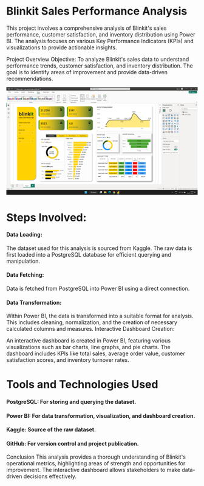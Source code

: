 # Blinkit Sales Performance Analysis
This project involves a comprehensive analysis of Blinkit's sales performance, customer satisfaction, and inventory distribution using Power BI. The analysis focuses on various Key Performance Indicators (KPIs) and visualizations to provide actionable insights.

Project Overview
Objective:
To analyze Blinkit's sales data to understand performance trends, customer satisfaction, and inventory distribution. The goal is to identify areas of improvement and provide data-driven recommendations.

![Dashboard Screenshot](https://github.com/fahadrafiqueee/Blinkit-Sales-Report/blob/master/Total%20Sales.png)


# Steps Involved:

#### Data Loading:

The dataset used for this analysis is sourced from Kaggle.
The raw data is first loaded into a PostgreSQL database for efficient querying and manipulation.
#### Data Fetching: 
Data is fetched from PostgreSQL into Power BI using a direct connection.

#### Data Transformation:

Within Power BI, the data is transformed into a suitable format for analysis. This includes cleaning, normalization, and the creation of necessary calculated columns and measures.
Interactive Dashboard Creation:

An interactive dashboard is created in Power BI, featuring various visualizations such as bar charts, line graphs, and pie charts.
The dashboard includes KPIs like total sales, average order value, customer satisfaction scores, and inventory turnover rates.


# Tools and Technologies Used
#### PostgreSQL: For storing and querying the dataset.
#### Power BI: For data transformation, visualization, and dashboard creation.
#### Kaggle: Source of the raw dataset.
#### GitHub: For version control and project publication.

Conclusion
This analysis provides a thorough understanding of Blinkit's operational metrics, highlighting areas of strength and opportunities for improvement. The interactive dashboard allows stakeholders to make data-driven decisions effectively.